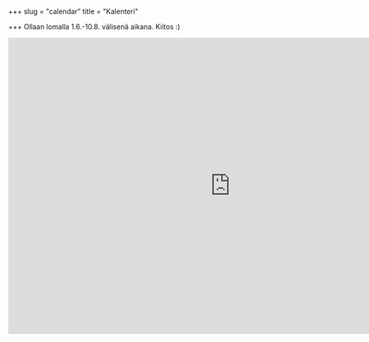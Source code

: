 +++
slug = "calendar"
title = "Kalenteri"

+++
Ollaan lomalla 1.6.-10.8. välisenä aikana. Kiitos :) 

<iframe src="https://calendar.google.com/calendar/embed?src=lumikellokuopio%40gmail.com&showTitle=0&showPrint=0&showTabs=0&showCalendars=0&height=600&wkst=2&hl=fi&bgcolor=%23FFFFFF&color=%235229A3&ctz=Europe%2FHelsinki" style="border-width:0" width="900" height="600" frameborder="0" scrolling="no"></iframe>